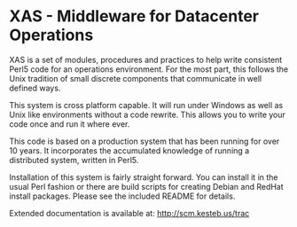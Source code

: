 XAS - Middleware for Datacenter Operations
==========================================

XAS is a set of modules, procedures and practices to help write
consistent Perl5 code for an operations environment. For the most part,
this follows the Unix tradition of small discrete components that
communicate in well defined ways.

This system is cross platform capable. It will run under Windows as well
as Unix like environments without a code rewrite. This allows you to
write your code once and run it where ever.

This code is based on a production system that has been running for over
10 years. It incorporates the accumulated knowledge of running a
distributed system, written in Perl5.

Installation of this system is fairly straight forward. You can install
it in the usual Perl fashion or there are build scripts for creating
Debian and RedHat install packages. Please see the included README for
details.

Extended documentation is available at: http://scm.kesteb.us/trac

